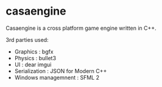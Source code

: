 # casaengine
Casaengine is a cross platform game engine written in C++.

3rd parties used:
* Graphics : bgfx
* Physics : bullet3
* UI : dear imgui
* Serialization : JSON for Modern C++
* Windows managemnent : SFML 2

